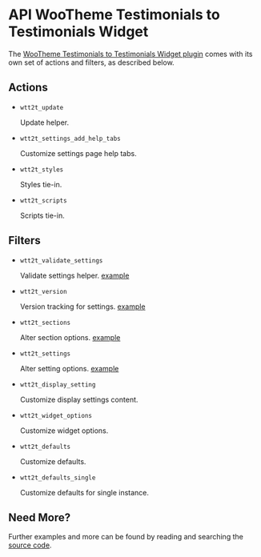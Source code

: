 # API WooTheme Testimonials to Testimonials Widget

The [WooTheme Testimonials to Testimonials Widget plugin](http://wordpress.org/plugins/wootheme-testimonials-to-testimonials/) comes with its own set of actions and filters, as described below.

## Actions

* `wtt2t_update`

	Update helper.
		
* `wtt2t_settings_add_help_tabs`

	Customize settings page help tabs.

* `wtt2t_styles`

	Styles tie-in.

* `wtt2t_scripts`

	Scripts tie-in.

## Filters

* `wtt2t_validate_settings`

	Validate settings helper. [example](https://gist.github.com/michael-cannon/5833768)

* `wtt2t_version`

	Version tracking for settings. [example](https://gist.github.com/michael-cannon/5833774)

* `wtt2t_sections`

	Alter section options. [example](https://gist.github.com/michael-cannon/5833757)

* `wtt2t_settings`

	Alter setting options. [example](https://gist.github.com/michael-cannon/5833757)

* `wtt2t_display_setting`

	Customize display settings content.

* `wtt2t_widget_options`

	Customize widget options.

* `wtt2t_defaults`

	Customize defaults.

* `wtt2t_defaults_single`

	Customize defaults for single instance.

## Need More?

Further examples and more can be found by reading and searching the [source code](https://github.com/michael-cannon/wootheme-testimonials-to-testimonials).
